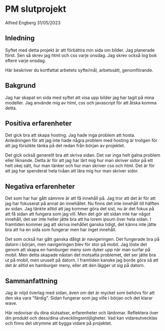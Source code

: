 # PM slutprojekt

Alfred Engberg 31/05/2023

## Inledning

Syftet med detta projekt är att förbättra min sida om bilder. Jag planerade först. Sen så skrev jag html och css varje onsdag. Jag skrev också log bok eftere varje onsdag.

Här beskriver du kortfattat arbetets syfte/mål, arbetssätt, genomförande.

## Bakgrund

Jag har skapat en sida med syftet att visa upp bilder jag har tagit på mina modeller. Jag använde mig av html, css och javascript för att åtska komma detta. 

## Positiva erfarenheter

Det gick bra att skapa hosting. Jag hade inga problem att hosta. Anledningen för att jag inte hade några problem med hosting är troligen för att jag försökte tänka på det redan från början av projektet.

Det gick också generellt bra att skriva sidan. Det var inga helt galna problem eller liknande. Detta är för att jag har lärt mig hur man skriver sidor på ett helt okej sätt, hur man tänker och hur man skriver css och html. Det är för att jag har spenderat hela tvåan att lära mig hur man skriver sidor.

## Negativa erfarenheter

Det som har har gått sämmre är att få innehåll på. Jag tror att det är för att jag har fokuserat på annat än innehållet. Nu finns det inte innehåll till hälften av sidan. Jag tänkte alltid att jag kommer göra det sist, nu är det fokus på att få sidan att fungera som jag vill. Men det gör att sidan inte har något innehåll, det ser inte heller jätte bra att ha lorem ipsum över hela sidan. I framtiden kommer jag att skriva inehållet ganska tidigt, det känns inte jätte bra att ha en sida som fungerar men har inget innehåll. 

Det som också har gått ganska dåligt är navigeringen. Det fungerade bra på datorn i början, men navigeringen blev för stor på mobil. Jag löste det genom att skapa en hamburger meny som dyker upp när man surfar på mobil. Men detta skapade nästan det motsatta problemet, det ser jätte bra ut på mobil, men uruselt på datorn. I framtiden kanske jag borde göra så att det är alltid en hamburger meny, eller att den lägger ut sig på datorn. 

## Sammanfattning

Jag är nöjd överlag med sidan, även om det är mycket som behövs för att den ska vara "färdig". Sidan fungerar som jag ville i början och det klarar wave.

Här redovisar du dina slutsatser, erfarenheter och lärdomar. Reflektera över din produkt och dess/dina utvecklingsmöjligheter.
Vad kan vidareutvecklas och finns det utrymme att bygga vidare på projektet.